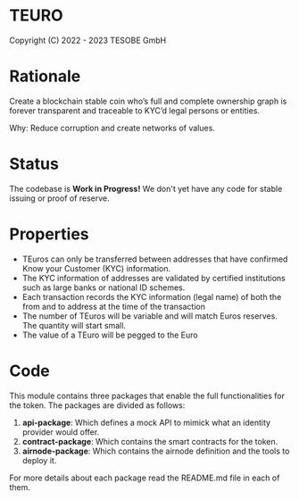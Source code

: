 # TEURO

Copyright (C) 2022 - 2023 TESOBE GmbH


# Rationale
Create a blockchain stable coin who’s full and complete ownership graph is forever transparent and traceable to KYC’d legal persons or entities.

Why: Reduce corruption and create networks of values.

# Status

The codebase is **Work in Progress!** We don't yet have any code for stable issuing or proof of reserve.



# Properties

* TEuros can only be transferred between addresses that have confirmed Know your Customer (KYC) information.
* The KYC information of addresses are validated by certified institutions such as large banks or national ID schemes.
* Each transaction records the KYC information (legal name) of both the from and to address at the time of the transaction
* The number of TEuros will be variable and will match Euros reserves. The quantity will start small.
* The value of a TEuro will be pegged to the Euro



# Code

This module contains three packages that enable the full functionalities for the token.
The packages are divided as follows:

1. **api-package**: Which defines a mock API to mimick what an identity provider would offer.
2. **contract-package**: Which contains the smart contracts for the token.
3. **airnode-package**: Which contains the airnode definition and the tools to deploy it.

For more details about each package read the README.md file in each of them.

